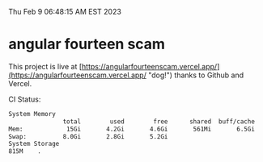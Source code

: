 Thu Feb  9 06:48:15 AM EST 2023

# angular fourteen scam


This project is live at [https://angularfourteenscam.vercel.app/](https://angularfourteenscam.vercel.app/ "dog!") thanks to Github and Vercel.

CI Status: 

```bash
System Memory
               total        used        free      shared  buff/cache   available
Mem:            15Gi       4.2Gi       4.6Gi       561Mi       6.5Gi        10Gi
Swap:          8.0Gi       2.8Gi       5.2Gi
System Storage
815M	.
```

